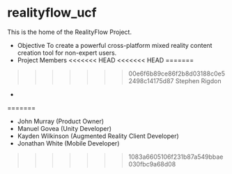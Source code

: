 # realityflow_ucf
This is the home of the RealityFlow Project.

* Objective
To create a powerful cross-platform mixed reality content creation tool for non-expert
users.
* Project Members
<<<<<<< HEAD
<<<<<<< HEAD
=======

>>>>>>> 00e6f6b89ce86f2b8d03188c0e52498c14175d87
    Stephen Rigdon
* 
=======
* John Murray (Product Owner)
* Manuel Govea (Unity Developer)
* Kayden Wilkinson (Augmented Reality Client Developer)
* Jonathan White (Mobile Developer)
>>>>>>> 1083a6605106f231b87a549bbae030fbc9a68d08

